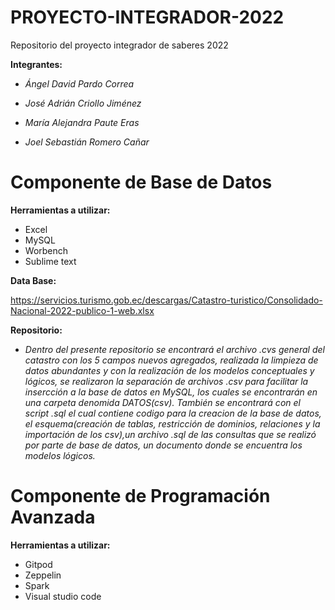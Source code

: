 # PROYECTO-INTEGRADOR-2022
Repositorio del proyecto integrador de saberes 2022

**Integrantes:**

- *Ángel David Pardo Correa* 

- *José Adrián Criollo Jiménez* 

- *María Alejandra Paute Eras* 

- *Joel Sebastián Romero Cañar* 

# Componente de Base de Datos

**Herramientas a utilizar:**

- Excel
- MySQL
- Worbench
- Sublime text

**Data Base:**

 https://servicios.turismo.gob.ec/descargas/Catastro-turistico/Consolidado-Nacional-2022-publico-1-web.xlsx
 
 **Repositorio:**
- *Dentro del presente repositorio se encontrará el archivo .cvs general del catastro con los 5 campos nuevos agregados, realizada la limpieza de datos abundantes y con la realización de los modelos conceptuales y lógicos, se realizaron la separación de archivos .csv para facilitar la insercción a la base de datos en MySQL, los cuales se encontrarán en una carpeta denomida DATOS(csv). También se encontrará con el script .sql el cual contiene codigo para la creacion de la base de datos, el esquema(creación de tablas, restricción de dominios, relaciones y la importación de los csv),un archivo .sql de las consultas que se realizó por parte de base de datos, un documento donde se encuentra los modelos lógicos.*

# Componente de Programación Avanzada

**Herramientas a utilizar:**

- Gitpod
- Zeppelin
- Spark
- Visual studio code

